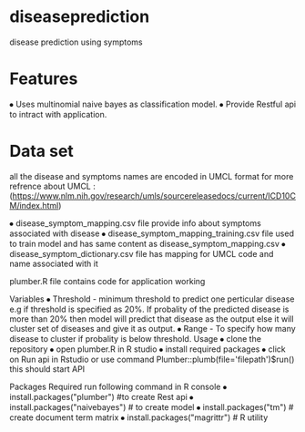 # diseaseprediction
disease prediction using symptoms
# Features
⦁	  Uses multinomial naive bayes as classification model.
⦁	  Provide Restful api to intract with application.

# Data set 
all the disease and symptoms names are encoded in UMCL format for more refrence about UMCL :(https://www.nlm.nih.gov/research/umls/sourcereleasedocs/current/ICD10CM/index.html)

⦁	disease_symptom_mapping.csv file provide info about symptoms associated with disease
⦁	disease_symptom_mapping_training.csv file used to train model and has same content as disease_symptom_mapping.csv 
⦁	disease_symptom_dictionary.csv file has mapping for UMCL code and name associated with it

plumber.R file contains code for application working

Variables
⦁	Threshold - minimum threshold to predict one perticular disease e.g if threshold is specified as 20%. If probality of the predicted disease is more than 20% then model will predict that disease as the output else it will cluster set of diseases and give it as output.
⦁	Range - To specify how many disease to cluster if probality is below threshold.
Usage
⦁	clone the repository 
⦁	open plumber.R in R studio 
⦁	install required packages
⦁	click on Run api in Rstudio or use command 
Plumber::plumb(file='filepath')$run() this should start API

Packages Required
run following command in R console
⦁	install.packages("plumber") #to create Rest api
⦁	install.packages("naivebayes") # to create model
⦁	install.packages("tm") # create document term matrix
⦁	install.packages("magrittr") # R utility

